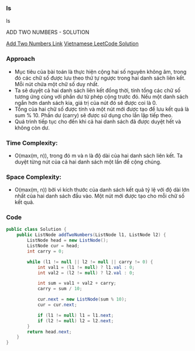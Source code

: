 ### ls

ls

ADD TWO NUMBERS - SOLUTION

[Add Two Numbers Link](https://leetcode.com/problems/add-two-numbers)
[Vietnamese LeetCode Solution](https://leetcode.com/problems/add-two-numbers/solutions/5838178/add-two-numbers-phuquocchamp-s-java-solution-vietnamese/)

### Approach

- Mục tiêu của bài toán là thực hiện cộng hai số nguyên không âm, trong đó các chữ số được lưu theo thứ tự ngược trong hai danh sách liên kết. Mỗi nút chứa một chữ số duy nhất.
- Ta sẽ duyệt cả hai danh sách liên kết đồng thời, tính tổng các chữ số tương ứng cùng với phần dư từ phép cộng trước đó. Nếu một danh sách ngắn hơn danh sách kia, giá trị của nút đó sẽ được coi là 0.
- Tổng của hai chữ số được tính và một nút mới được tạo để lưu kết quả là sum % 10. Phần dư (carry) sẽ được sử dụng cho lần lặp tiếp theo.
- Quá trình tiếp tục cho đến khi cả hai danh sách đã được duyệt hết và không còn dư.

### Time Complexity:

- O(max(m, n)), trong đó m và n là độ dài của hai danh sách liên kết. Ta duyệt từng nút của cả hai danh sách một lần để cộng chúng.

### Space Complexity:

- O(max(m, n)) bởi vì kích thước của danh sách kết quả tỷ lệ với độ dài lớn nhất của hai danh sách đầu vào. Một nút mới được tạo cho mỗi chữ số kết quả.

### Code

```java
public class Solution {
    public ListNode addTwoNumbers(ListNode l1, ListNode l2) {
        ListNode head = new ListNode();
        ListNode cur = head;
        int carry = 0;

        while (l1 != null || l2 != null || carry != 0) {
            int val1 = (l1 != null) ? l1.val : 0;
            int val2 = (l2 != null) ? l2.val : 0;

            int sum = val1 + val2 + carry;
            carry = sum / 10;

            cur.next = new ListNode(sum % 10);
            cur = cur.next;

            if (l1 != null) l1 = l1.next;
            if (l2 != null) l2 = l2.next;
        }
        return head.next;
    }
}
```
